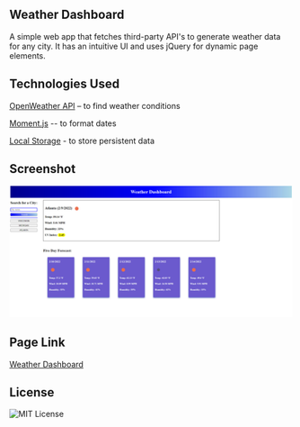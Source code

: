 ## Weather Dashboard
A simple web app that fetches third-party API's to generate weather data for any city. It has an intuitive UI 
and uses jQuery for dynamic page elements.

## Technologies Used
[OpenWeather API](https://openweathermap.org/) – to find weather conditions

[Moment.js](https://momentjs.com/) -- to format dates

[Local Storage](https://developer.mozilla.org/en-US/docs/Web/API/Window/localStorage) - to store persistent data

## Screenshot
![Weathe Dashboard Screenshot](./assets/images/screenshot.jpg)

## Page Link
[Weather Dashboard](https://yellowyam.github.io/weather-dashboard/)

## License
![MIT License](https://img.shields.io/badge/license-MIT-green)

